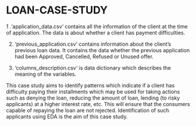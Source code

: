 # LOAN-CASE-STUDY



1 .‘application_data.csv‘ contains all the information of the client at the time of application.
The data is about whether a client has payment difficulties.


2. ‘previous_application.csv‘ contains information about the client’s previous loan data. It contains the data whether the previous application had been Approved, Cancelled, Refused or Unused offer.

3. ‘columns_description.csv‘ is data dictionary which describes the meaning of the variables.






This case study aims to identify patterns which indicate if a client has difficulty paying their installments
which may be used for taking actions such as denying the loan, reducing the amount of loan, lending (to
risky applicants) at a higher interest rate, etc. This will ensure that the consumers capable of repaying
the loan are not rejected. Identification of such applicants using EDA is the aim of this case study.
